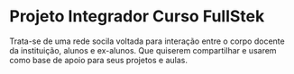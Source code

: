 # Projeto Integrador Curso FullStek
Trata-se de uma rede socila voltada para interação entre o corpo docente da instituição, alunos e ex-alunos. Que quiserem compartilhar e usarem como base de apoio para seus projetos e aulas.
